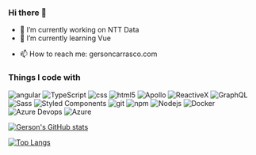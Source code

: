 ### Hi there 👋

<!--
**GersonCarrascoL/GersonCarrascoL** is a ✨ _special_ ✨ repository because its `README.md` (this file) appears on your GitHub profile.
-->
<!-- Here are some ideas to get you started: -->

- 🔭 I’m currently working on NTT Data
- 🌱 I’m currently learning Vue
<!-- - 👯 I’m looking to collaborate on ... -->
<!-- - 🤔 I’m looking for help with ...-->
<!-- - 💬 Ask me about ... -->
- 📫 How to reach me: gersoncarrasco.com
<!-- - 😄 Pronouns: ... -->
<!-- - ⚡ Fun fact: ... -->

<h3>Things I code with</h3>
<p>
  <img alt="angular" src="https://img.shields.io/badge/-Angular-DD0031?style=flat-square&logo=angular&logoColor=white" />
  <img alt="TypeScript" src="https://img.shields.io/badge/-TypeScript-007ACC?style=flat-square&logo=typescript&logoColor=white" />
  <img alt="css" src="https://img.shields.io/badge/-CSS-1572B6?style=flat-square&logo=css3&logoColor=white" />
  <img alt="html5" src="https://img.shields.io/badge/-HTML5-E34F26?style=flat-square&logo=html5&logoColor=white" />
  <img alt="Apollo" src="https://img.shields.io/badge/-Apollo%20GraphQL-311C87?style=flat-square&logo=apollo-graphql&logoColor=white" />
  <img alt="ReactiveX" src="https://img.shields.io/badge/-RxJs-B7178C?style=flat-square&logo=reactivex&logoColor=white" />
  <img alt="GraphQL" src="https://img.shields.io/badge/-GraphQL-E10098?style=flat-square&logo=graphql&logoColor=white" />
  <img alt="Sass" src="https://img.shields.io/badge/-Sass-CC6699?style=flat-square&logo=sass&logoColor=white" />
  <img alt="Styled Components" src="https://img.shields.io/badge/-Styled_Components-db7092?style=flat-square&logo=styled-components&logoColor=white" />
  <img alt="git" src="https://img.shields.io/badge/-Git-F05032?style=flat-square&logo=git&logoColor=white" />
  <img alt="npm" src="https://img.shields.io/badge/-NPM-CB3837?style=flat-square&logo=npm&logoColor=white" />
  <img alt="Nodejs" src="https://img.shields.io/badge/-Nodejs-43853d?style=flat-square&logo=Node.js&logoColor=white" />
  <img alt="Docker" src="https://img.shields.io/badge/-Docker-46a2f1?style=flat-square&logo=docker&logoColor=white" />
  <img alt="Azure Devops" src="https://img.shields.io/badge/-AzureDevops-1572B6?style=flat-square&logo=azuredevops&logoColor=white" />
  <img alt="Azure" src="https://img.shields.io/badge/-Azure-1572B6?style=flat-square&logo=microsoftazure&logoColor=white" />
</p>

[![Gerson's GitHub stats](https://github-readme-stats.vercel.app/api?username=GersonCarrascoL&show_icons=true&theme=tokyonight)](https://github.com/GersonCarrascoL/github-readme-stats)

[![Top Langs](https://github-readme-stats.vercel.app/api/top-langs/?username=GersonCarrascoL&layout=compact)](https://github.com/anuraghazra/github-readme-stats)
